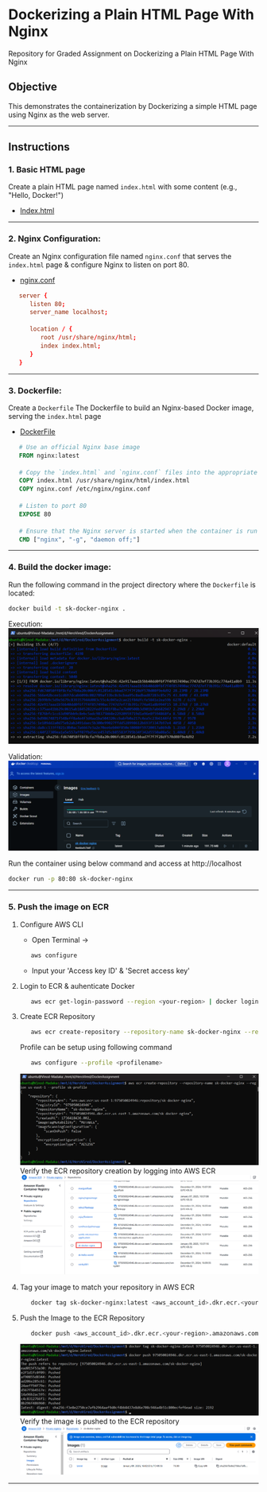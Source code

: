 # Dockerizing a Plain HTML Page With Nginx
Repository for Graded Assignment on Dockerizing a Plain HTML Page With Nginx

## Objective
This demonstrates the containerization by Dockerizing a simple HTML page using Nginx as the web server.

---

## Instructions

### 1. Basic HTML page
Create a plain HTML page named `index.html` with some content (e.g., "Hello, Docker!")
   - [Index.html](Files/Index.html)

---

### 2. Nginx Configuration:
Create an Nginx configuration file named `nginx.conf` that serves the `index.html` page & configure Nginx to listen on port 80.
   - [nginx.conf](Files/nginx.conf)
   ```nginx.conf
      server {
         listen 80;
         server_name localhost;

         location / {
            root /usr/share/nginx/html;
            index index.html;
         }
      }
   ```

---

### 3. Dockerfile:
Create a `Dockerfile` The Dockerfile to build an Nginx-based Docker image, serving the `index.html` page
   - [DockerFile](Files/DockerFile)
   ```Dockerfile
      # Use an official Nginx base image
      FROM nginx:latest

      # Copy the `index.html` and `nginx.conf` files into the appropriate location in the container
      COPY index.html /usr/share/nginx/html/index.html
      COPY nginx.conf /etc/nginx/nginx.conf

      # Listen to port 80
      EXPOSE 80

      # Ensure that the Nginx server is started when the container is run
      CMD ["nginx", "-g", "daemon off;"]
   ```

---

### 4. Build the docker image:
 Run the following command in the project directory where the `Dockerfile` is located:
   ```bash
   docker build -t sk-docker-nginx .
   ```
   Execution: 
      ![DockerBuild](Images/dockerBuild.png)
   
   Validation:
      ![DockerImage](Images/DockerImage.png)

   Run the container using below command and access at http://localhost
   ```bash
   docker run -p 80:80 sk-docker-nginx
   ```

---

### 5. Push the image on ECR
1. Configure AWS CLI
   - Open Terminal -> 
   ```bash
      aws configure
   ```
   - Input your 'Access key ID' & 'Secret access key'
2. Login to ECR & auhenticate Docker
   ```bash
      aws ecr get-login-password --region <your-region> | docker login --username AWS --password-stdin <aws_account_id>.dkr.ecr.<your-region>.amazonaws.com
   ```
3. Create ECR Repository
   ```bash
      aws ecr create-repository --repository-name sk-docker-nginx --region <your-region> --profile <your-profile>
   ```
   Profile can be setup using following command
   ```bash
      aws configure --profile <profilename>
   ```
      ![RepoCreation](Images/ECRCreationConsole.png)
   Verify the ECR repository creation by logging into AWS ECR
      ![Verification](Images/ECRRepoAWS.png)

4. Tag your image to match your repository in AWS ECR
   ```bash
      docker tag sk-docker-nginx:latest <aws_account_id>.dkr.ecr.<your-region>.amazonaws.com/sk-docker-nginx:latest
   ```
5. Push the Image to the ECR Repository
   ```bash
      docker push <aws_account_id>.dkr.ecr.<your-region>.amazonaws.com/sk-docker-nginx:latest
   ```
      ![DockerTag&Push](Images/DockerTag&Push.png)
   Verify the image is pushed to the ECR repository
      ![DockerPushVerification](Images/DockerPushVerification.png)
   
---

